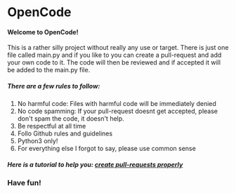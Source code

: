# OpenCode
#### Welcome to OpenCode!
This is a rather silly project without really any use or target. There is just one file called main.py and if you like to you can create a pull-request and add your own code to it. The code will then be reviewed and if accepted it will be added to the main.py file.

##### There are a few rules to follow:
1. No harmful code: Files with harmful code will be immediately denied
2. No code spamming: If your pull-request doesnt get accepted, please don't spam the code, it doesn't help.
3. Be respectful at all time
4. Follo Github rules and guidelines
5. Python3 only!
6. For everything else I forgot to say, please use common sense

##### Here is a tutorial to help you: [create pull-requests properly](https://medium.com/javascript-in-plain-english/how-to-contribute-to-a-github-repository-project-78f777623f18)

### Have fun!

